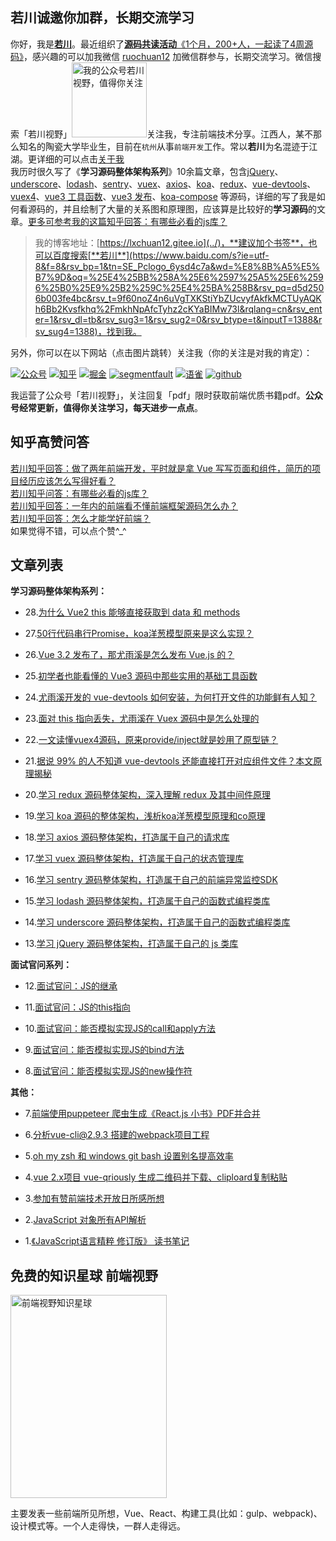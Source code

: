 ##  若川诚邀你加群，长期交流学习

你好，我是[**若川**](https://mp.weixin.qq.com/s/MwYIGKFGvx_qzthi20DehA)。最近组织了[**源码共读活动**《1个月，200+人，一起读了4周源码》](https://mp.weixin.qq.com/s?__biz=MzA5MjQwMzQyNw==&mid=2650756550&idx=1&sn=9acc5e30325963e455f53ec2f64c1fdd&chksm=8866564abf11df5c41307dba3eb84e8e14de900e1b3500aaebe802aff05b0ba2c24e4690516b&token=917686367&lang=zh_CN#rd)，感兴趣的可以加我微信 [ruochuan12](https://mp.weixin.qq.com/s?__biz=MzA5MjQwMzQyNw==&mid=2650756550&idx=1&sn=9acc5e30325963e455f53ec2f64c1fdd&chksm=8866564abf11df5c41307dba3eb84e8e14de900e1b3500aaebe802aff05b0ba2c24e4690516b&token=917686367&lang=zh_CN#rd) 加微信群参与，长期交流学习。微信搜索「若川视野」<img src="./about/wechat-mini.jpg"  width="120px" height="120px" title="我的公众号若川视野，值得你关注" alt="我的公众号若川视野，值得你关注"/>关注我，专注前端技术分享。江西人，某不那么知名的陶瓷大学毕业生，目前在`杭州`从事`前端开发`工作。常以**若川**为名混迹于江湖。更详细的可以点击[关于我](../about/)<br>
我历时很久写了《**学习源码整体架构系列**》10余篇文章，包含[jQuery](../jquery)、[underscore](../underscore)、[lodash](../lodash)、[sentry](../sentry)、[vuex](../vuex)、[axios](../axios)、[koa](../koa)、[redux](../redux)、[vue-devtools](../open-in-editor)、[vuex4](../vuex4)、[vue3 工具函数](../vue-next-utils)、[vue3 发布](../vue-next-release)、[koa-compose](../koa-compose) 等源码，详细的写了我是如何看源码的，并且绘制了大量的关系图和原理图，应该算是比较好的**学习源码**的文章。[更多可参考我的这篇知乎回答：有哪些必看的js库？](https://mp.weixin.qq.com/s?__biz=MzA5MjQwMzQyNw==&mid=2650746362&idx=1&sn=afe3a26cdbde1d423aae4fa99355f369&chksm=88662e76bf11a760a7f0a8565b9e8d52f5e4f056dc2682f213eec6475127d71f6f1d203d6c3a&token=1233343990&lang=zh_CN#rd)

> 我的博客地址：[https://lxchuan12.gitee.io](../)，**建议加个书签**，也可以百度搜索[**若川**](https://www.baidu.com/s?ie=utf-8&f=8&rsv_bp=1&tn=SE_Pclogo_6ysd4c7a&wd=%E8%8B%A5%E5%B7%9D&oq=%25E4%25BB%258A%25E6%2597%25A5%25E6%2596%25B0%25E9%25B2%259C%25E4%25BA%258B&rsv_pq=d5d2506b003fe4bc&rsv_t=9f60noZ4n6uVgTXKStiYbZUcvyfAkfkMCTUyAQKh6Bb2Kvsfkhq%2FmkhNpAfcTyhz2cKYaBIMw73l&rqlang=cn&rsv_enter=1&rsv_dl=tb&rsv_sug3=1&rsv_sug2=0&rsv_btype=t&inputT=1388&rsv_sug4=1388)，找到我。
>
另外，你可以在以下网站（点击图片跳转）关注我（你的关注是对我的肯定）：<br>

[![公众号](https://img.shields.io/badge/公众号-@若川视野-000000.svg?style=flat-square&logo=WeChat)](https://image-static.segmentfault.com/355/182/3551821948-5df888aa1dc88_articlex)
[![知乎](https://img.shields.io/badge/dynamic/json?color=0084ff&label=知乎@若川&query=%24.data.totalSubs&url=https%3A%2F%2Fapi.spencerwoo.com%2Fsubstats%2F%3Fsource%3Dzhihu%26queryKey%3Dlxchuan12)](https://www.zhihu.com/people/lxchuan12)
[![掘金](https://img.shields.io/badge/%E6%8E%98%E9%87%91-@%E8%8B%A5%E5%B7%9D-000000.svg?style=flat-square&logo=Juejin)](https://juejin.cn/user/1415826704971918/posts)
[![segmentfault](https://img.shields.io/badge/segmentfault-@%E8%8B%A5%E5%B7%9D-000000.svg?style=flat-square&logo=Segmentfault)](https://segmentfault.com/blog/lxchuan12)
[![语雀](https://img.shields.io/badge/语雀-@%E8%8B%A5%E5%B7%9D-000000.svg?style=flat-square&logo=Segmentfault)](https://www.yuque.com/lxchuan12/blog)
[![github](https://img.shields.io/github/stars/lxchuan12/blog?label=Stars&style=flat-square&logo=GitHub)](https://github.com/lxchuan12/blog)

我运营了公众号「若川视野」，关注回复「pdf」限时获取前端优质书籍pdf。**公众号经常更新，值得你关注学习，每天进步一点点**。

## 知乎高赞问答

[若川知乎回答：做了两年前端开发，平时就是拿 Vue 写写页面和组件，简历的项目经历应该怎么写得好看？](https://www.zhihu.com/question/384048633/answer/1134746899)<br>
[若川知乎问答：有哪些必看的js库？](https://www.zhihu.com/question/429436558/answer/1575251772)<br>
[若川知乎回答：一年内的前端看不懂前端框架源码怎么办？](https://www.zhihu.com/question/350289336/answer/910970733)<br>
[若川知乎回答：怎么才能学好前端？](https://www.zhihu.com/question/372962058/answer/1026884916)<br>
如果觉得不错，可以点个赞^_^

## 文章列表

**学习源码整体架构系列：**

- 28.[为什么 Vue2 this 能够直接获取到 data 和 methods](../vue-this/)

- 27.[50行代码串行Promise，koa洋葱模型原来是这么实现？](../koa-compose/)

- 26.[Vue 3.2 发布了，那尤雨溪是怎么发布 Vue.js 的？](../vue-next-release/)

- 25.[初学者也能看懂的 Vue3 源码中那些实用的基础工具函数](../vue-next-utils/)

- 24.[尤雨溪开发的 vue-devtools 如何安装，为何打开文件的功能鲜有人知？](../vue-devtools/)

- 23.[面对 this 指向丢失，尤雨溪在 Vuex 源码中是怎么处理的](../vuex-this/)

- 22.[一文读懂vuex4源码，原来provide/inject就是妙用了原型链？](../vuex4/)

- 21.[据说 99% 的人不知道 vue-devtools 还能直接打开对应组件文件？本文原理揭秘](../open-in-editor/)

- 20.[学习 redux 源码整体架构，深入理解 redux 及其中间件原理](../redux/)

- 19.[学习 koa 源码的整体架构，浅析koa洋葱模型原理和co原理](../koa/)

- 18.[学习 axios 源码整体架构，打造属于自己的请求库](../axios/)

- 17.[学习 vuex 源码整体架构，打造属于自己的状态管理库](../vuex/)

- 16.[学习 sentry 源码整体架构，打造属于自己的前端异常监控SDK](../sentry/)

- 15.[学习 lodash 源码整体架构，打造属于自己的函数式编程类库](../lodash/)

- 14.[学习 underscore 源码整体架构，打造属于自己的函数式编程类库](../underscore/)

- 13.[学习 jQuery 源码整体架构，打造属于自己的 js 类库](../jquery/)

**面试官问系列：**

- 12.[面试官问：JS的继承](../js-extend/)

- 11.[面试官问：JS的this指向](../js-this/)

- 10.[面试官问：能否模拟实现JS的call和apply方法](../js-implement-call-apply/)

- 9.[面试官问：能否模拟实现JS的bind方法](../js-implement-bind/)

- 8.[面试官问：能否模拟实现JS的new操作符](../js-implement-new/)

**其他：**

- 7.[前端使用puppeteer 爬虫生成《React.js 小书》PDF并合并](../puppeteer-create-pdf-and-merge/)

- 6.[分析vue-cli@2.9.3 搭建的webpack项目工程](../vue-cli-2-webpack/)

- 5.[oh my zsh 和 windows git bash 设置别名提高效率](../oh-my-zsh/)

- 4.[vue 2.x项目 vue-qriously 生成二维码并下载、cliploard复制粘贴](../vue-2-qrcode/)

- 3.[参加有赞前端技术开放日所感所想](../20180421-youzan-front-end-tech-open-day/)

- 2.[JavaScript 对象所有API解析](../js-object-api/)

- 1.[《JavaScript语言精粹 修订版》 读书笔记](../js-book/)

## 免费的知识星球 前端视野

<img src="../README-images/zsxq.png"  width="250px" height="325px" title="前端视野知识星球" alt="前端视野知识星球"/>

主要发表一些前端所见所想，Vue、React、构建工具(比如：gulp、webpack)、设计模式等。一个人走得快，一群人走得远。

